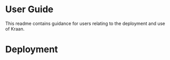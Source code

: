 # User Guide

This readme contains guidance for users relating to the deployment and use of Kraan.

# Deployment

